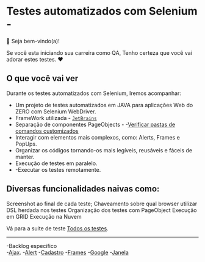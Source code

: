 # Testes automatizados com Selenium - 

👋 Seja bem-vindo(a)!

Se você esta iniciando sua carreira como QA, Tenho certeza que você vai adorar estes testes. ❤️

## O que você vai ver

Durante os testes automatizados com Selenium, Iremos acompanhar:

- Um projeto de testes automatizados em JAVA para aplicações Web do ZERO com Selenium WebDriver.
- FrameWork utilizada -  [`JetBrains`](https://www.jetbrains.com/pt-br/idea/) 
- Separação de componentes PageObjects - -[Verificar pastas de comandos customizados](./AutomacaoSelenium/scr/main/resources/componentes.html) 
- Interagir com elementos mais complexos, como: Alerts, Frames e PopUps.
- Organizar os códigos tornando-os mais legíveis, reusáveis e fáceis de manter.
- Execução de testes em paralelo.
- -Executar os testes remotamente. 


## Diversas funcionalidades naivas como:
Screenshot ao final de cada teste; 
Chaveamento sobre qual browser utilizar
DSL herdada nos testes
Organização dos testes com PageObject
Execução em GRID
Execução na Nuvem

Vá para a suite de teste  [Todos os testes](./src/main/java/SuiteTeste.java/).

___

-Backlog especifico   
-[Ajax](./AutomacaoSelenium/src/main/java/TesteAjax.java).
-[Alert](./AutomacaoSelenium/src/main/java/TesteAlert.java)
-[Cadastro](./AutomacaoSelenium/src/main/java/TesteCadastro.java)
-[Frames](./AutomacaoSelenium/src/main/java/TesteFrames.java)
-[Google](./AutomacaoSelenium/src/main/java/TesteGoogle.java)
-[Janela](./AutomacaoSelenium/src/main/java/TesteJanelas.java)
